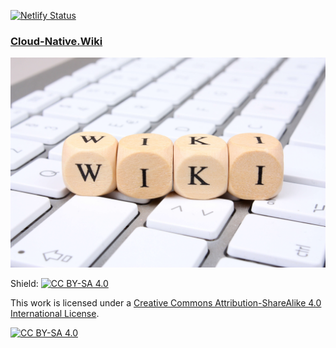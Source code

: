 [![Netlify Status](https://api.netlify.com/api/v1/badges/05205594-2f90-40b7-9d06-535884d66d57/deploy-status)](https://app.netlify.com/sites/cloud-native-wiki/deploys)

### [Cloud-Native.Wiki](https://www.cloud-native.wiki/)

![Screenshot](https://github.com/avijitliberty/cloud-native/blob/master/assets/media/wiki.jpeg)

Shield: [![CC BY-SA 4.0][cc-by-sa-shield]][cc-by-sa]

This work is licensed under a
[Creative Commons Attribution-ShareAlike 4.0 International License][cc-by-sa].

[![CC BY-SA 4.0][cc-by-sa-image]][cc-by-sa]

[cc-by-sa]: http://creativecommons.org/licenses/by-sa/4.0/
[cc-by-sa-image]: https://licensebuttons.net/l/by-sa/4.0/88x31.png
[cc-by-sa-shield]: https://img.shields.io/badge/License-CC%20BY--SA%204.0-lightgrey.svg
